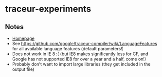traceur-experiments
===================

## Notes
* [Homepage](https://github.com/google/traceur-compiler)
* See https://github.com/google/traceur-compiler/wiki/LanguageFeatures for all available language features (default parameters!)
* Does not work in IE 8 :( (but IE8 makes significantly less for CF, and Google has not supported IE8 for over a year and a half, come on!)
* Probably don't want to import large libraries (they get included in the output file)
